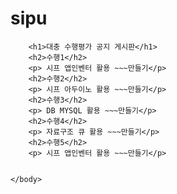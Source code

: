 # sipu
<!DOCTYPE HTML>
<html>
	<head>
		<meta charset="utf-8">
		<title>수행평가 공지 페이지</title>
	</head>
	<body>
		
		<h1>대충 수행평가 공지 게시판</h1>
		<h2>수행1</h2>
		<p> 시프 앱인벤터 활용 ~~~만들기</p>
		<h2>수행2</h2>
		<p> 시프 아두이노 활용 ~~~만들기</p>
		<h2>수행3</h2>
		<p> DB MYSQL 활용 ~~~만들기</p>
		<h2>수행4</h2>
		<p> 자료구조 큐 활용 ~~~만들기</p>
		<h2>수행5</h2>
		<p> 시프 앱인벤터 활용 ~~~만들기</p>
		
		
	</body>
</html>
